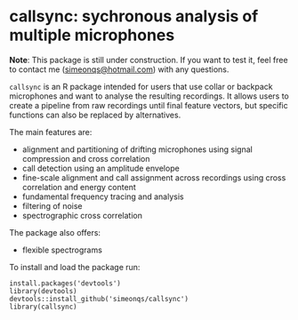 # callsync: sychronous analysis of multiple microphones

**Note**: This package is still under construction. If you want to test it, feel free to contact me (<simeonqs@hotmail.com>) with any questions. 

`callsync` is an R package intended for users that use collar or backpack microphones and want to analyse the resulting recordings. It allows users to create a pipeline from raw recordings until final feature vectors, but specific functions can also be replaced by alternatives. 

The main features are:

- alignment and partitioning of drifting microphones using signal compression and cross correlation
- call detection using an amplitude envelope
- fine-scale alignment and call assignment across recordings using cross correlation and energy content
- fundamental frequency tracing and analysis
- filtering of noise
- spectrographic cross correlation

The package also offers:

- flexible spectrograms

To install and load the package run:

```
install.packages('devtools')
library(devtools)
devtools::install_github('simeonqs/callsync')
library(callsync)
```

